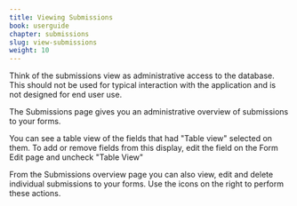 ```yaml
---
title: Viewing Submissions
book: userguide
chapter: submissions
slug: view-submissions
weight: 10
---
```

<p class="note">Think of the submissions view as administrative access to the database. This should not be used for typical interaction with the application and is not designed for end user use.</p>
<p>The Submissions page gives you an administrative overview of submissions to your forms.</p>
<p>You can see a table view of the fields that had "Table view" selected on them. To add or remove fields from this display, edit the field on the Form Edit page and uncheck "Table View"</p>
<p>From the Submissions overview page you can also view, edit and delete individual submissions to your forms. Use the icons on the right to perform these actions.</p>
